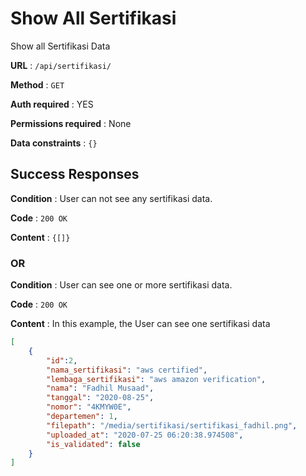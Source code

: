 # Show All Sertifikasi

Show all Sertifikasi Data

**URL** : `/api/sertifikasi/`

**Method** : `GET`

**Auth required** : YES

**Permissions required** : None

**Data constraints** : `{}`

## Success Responses

**Condition** : User can not see any sertifikasi data.

**Code** : `200 OK`

**Content** : `{[]}`

### OR

**Condition** : User can see one or more sertifikasi data.

**Code** : `200 OK`

**Content** : In this example, the User can see one sertifikasi data

```json
[
    {
        "id":2,
        "nama_sertifikasi": "aws certified",
        "lembaga_sertifikasi": "aws amazon verification",
        "nama": "Fadhil Musaad",
        "tanggal": "2020-08-25",
        "nomor": "4KMYW0E",
        "departemen": 1,
        "filepath": "/media/sertifikasi/sertifikasi_fadhil.png",
        "uploaded_at": "2020-07-25 06:20:38.974508",
        "is_validated": false
    }
]
```